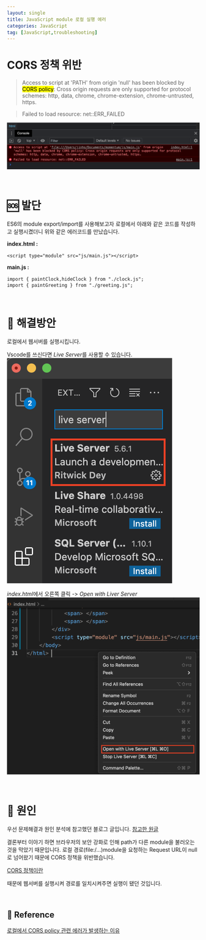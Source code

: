 ```yaml
---
layout: single
title: JavaScript module 로컬 실행 에러
categories: JavaScript
tag: [JavaScript,troubleshooting]
---
```


# CORS 정책 위반
>Access to script at 'PATH' from origin 'null' has been blocked by <mark>CORS policy</mark>: Cross origin requests are only supported for protocol schemes: http, data, chrome, chrome-extension, chrome-untrusted, https.

>Failed to load resource: net::ERR_FAILED

![Error code](/assets/img/2021-07-05/2021-07-05-01.png)

<br>

# 🆘 발단

ES6의 module export/import를 사용해보고자 로컬에서 아래와 같은 코드를 작성하고 실행시켰더니 위와 같은 에러코드를 만났습니다.

**index.html :** 
~~~
<script type="module" src="js/main.js"></script>
~~~

**main.js :**
~~~
import { paintClock,hideClock } from "./clock.js"; 
import { paintGreeting } from "./greeting.js";          
~~~

<br>


# 🎯 해결방안

로컬에서 웹서버를 실행시킵니다. 

Vscode를 쓰신다면 *Live Server*를 사용할 수 있습니다.
![live server](/assets/img/2021-07-05/2021-07-05-02.png)

*index.html*에서 오른쪽 클릭 -> *Open with Liver Server*
![live server](/assets/img/2021-07-05/2021-07-05-03.png)

<br>

# 🤔 원인 

우선 문제해결과 원인 분석에 참고했던 블로그 글입니다.
[참고한 원글](https://velog.io/@takeknowledge/%EB%A1%9C%EC%BB%AC%EC%97%90%EC%84%9C-CORS-policy-%EA%B4%80%EB%A0%A8-%EC%97%90%EB%9F%AC%EA%B0%80-%EB%B0%9C%EC%83%9D%ED%95%98%EB%8A%94-%EC%9D%B4%EC%9C%A0-3gk4gyhreu)


결론부터 이야기 하면 브라우저의 보안 강화로 인해 path가 다른 module을 불러오는 것을 막았기 때문입니다. 
로컬 경로(file:/...)module을 요청하는 Request URL이 null로 넘어왔기 때문에 CORS 정책을 위반했습니다. 

[CORS 정책이란](https://developer.mozilla.org/en-US/docs/Web/HTTP/Headers/Cross-Origin-Resource-Policy)

때문에 웹서버를 실행시켜 경로를 일치시켜주면 실행이 됐던 것입니다.

<br>

## 🔖 Reference

[로컬에서 CORS policy 관련 에러가 발생하는 이유](https://velog.io/@takeknowledge/%EB%A1%9C%EC%BB%AC%EC%97%90%EC%84%9C-CORS-policy-%EA%B4%80%EB%A0%A8-%EC%97%90%EB%9F%AC%EA%B0%80-%EB%B0%9C%EC%83%9D%ED%95%98%EB%8A%94-%EC%9D%B4%EC%9C%A0-3gk4gyhreu)

